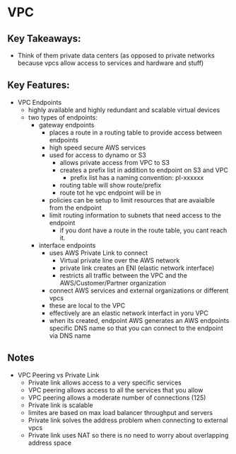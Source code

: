 # VPC

## Key Takeaways: 
* Think of them private data centers (as opposed to private networks because vpcs allow access to services and hardware and stuff)


## Key Features: 
* VPC Endpoints
    * highly available and highly redundant and scalable virtual devices
    * two types of endpoints: 
        * gateway endpoints
            * places a route in a routing table to provide access between endpoints
            * high speed secure AWS services            
            * used for access to dynamo or S3
                * allows private access from VPC to S3
                * creates a prefix list in addition to endpoint on S3 and VPC
                    * prefix list has a naming convention: pl-xxxxxx
                * routing table will show route/prefix
                * route tot he vpc endpoint will be in 
            * policies can be setup to limit resources that are avaialble from the endpoint
            * limit routing information to subnets that need access to the endpoint
                * if you dont have a route in the route table, you cant reach it.
        * interface endpoints
            * uses AWS Private Link to connect
                * Virtual private line over the AWS network
                * private link creates an ENI (elastic network interface)
                * restricts all traffic between the VPC and the AWS/Customer/Partner organization
            * connect AWS services and external organizations or different vpcs
            * these are local to the VPC
            * effectively are an elastic network interfact in yoru VPC
            * when its created, endpoint AWS generates an AWS endpoints specific DNS name so that you can connect to the endpoint via DNS name


## Notes
* VPC Peering vs Private Link
    * Private link allows access to a very specific services
    * VPC peering allows access to all the services that you allow
    * VPC peering allows a moderate number of connections (125)
    * Private link is scalable
    * limites are based on max load balancer throughput  and servers
    * Private link solves the address problem when connecting to external vpcs
    * Private link uses NAT so there is no need to worry about overlapping address space
